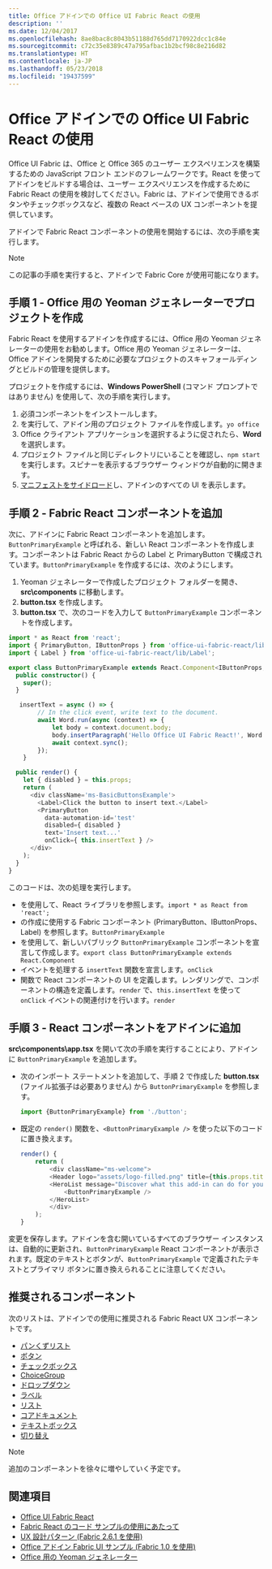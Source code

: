 ```yaml
---
title: Office アドインでの Office UI Fabric React の使用
description: ''
ms.date: 12/04/2017
ms.openlocfilehash: 8ae8bac8c8043b51188d765dd7170922dcc1c84e
ms.sourcegitcommit: c72c35e8389c47a795afbac1b2bcf98c8e216d82
ms.translationtype: HT
ms.contentlocale: ja-JP
ms.lasthandoff: 05/23/2018
ms.locfileid: "19437599"
---
```

# <a name="use-office-ui-fabric-react-in-office-add-ins"></a>Office アドインでの Office UI Fabric React の使用

Office UI Fabric は、Office と Office 365 のユーザー エクスペリエンスを構築するための JavaScript フロント エンドのフレームワークです。React を使ってアドインをビルドする場合は、ユーザー エクスペリエンスを作成するために Fabric React の使用を検討してください。Fabric は、アドインで使用できるボタンやチェックボックスなど、複数の React ベースの UX コンポーネントを提供しています。

アドインで Fabric React コンポーネントの使用を開始するには、次の手順を実行します。

> [!NOTE]
> この記事の手順を実行すると、アドインで Fabric Core が使用可能になります。

## <a name="step-1---create-your-project-with-the-yeoman-generator-for-office"></a>手順 1 - Office 用の Yeoman ジェネレーターでプロジェクトを作成

Fabric React を使用するアドインを作成するには、Office 用の Yeoman ジェネレーターの使用をお勧めします。Office 用の Yeoman ジェネレーターは、Office アドインを開発するために必要なプロジェクトのスキャフォールディングとビルドの管理を提供します。

プロジェクトを作成するには、**Windows PowerShell** (コマンド プロンプトではありません) を使用して、次の手順を実行します。

1. 必須コンポーネントをインストールします。
2. を実行して、アドイン用のプロジェクト ファイルを作成します。`yo office`
3. Office クライアント アプリケーションを選択するように促されたら、**Word** を選択します。
4. プロジェクト ファイルと同じディレクトリにいることを確認し、`npm start` を実行します。スピナーを表示するブラウザー ウィンドウが自動的に開きます。
5. [マニフェストをサイドロード](..\testing\test-debug-office-add-ins.md)し、アドインのすべての UI を表示します。

## <a name="step-2---add-a-fabric-react-component"></a>手順 2 - Fabric React コンポーネントを追加

次に、アドインに Fabric React コンポーネントを追加します。`ButtonPrimaryExample` と呼ばれる、新しい React コンポーネントを作成します。コンポーネントは Fabric React からの Label と PrimaryButton で構成されています。`ButtonPrimaryExample` を作成するには、次のようにします。

1. Yeoman ジェネレーターで作成したプロジェクト フォルダーを開き、**src\components** に移動します。
2. **button.tsx** を作成します。
3. **button.tsx** で、次のコードを入力して `ButtonPrimaryExample` コンポーネントを作成します。

```typescript
import * as React from 'react';
import { PrimaryButton, IButtonProps } from 'office-ui-fabric-react/lib/Button';
import { Label } from 'office-ui-fabric-react/lib/Label';

export class ButtonPrimaryExample extends React.Component<IButtonProps, {}> {
  public constructor() {
    super();
  }

   insertText = async () => {
        // In the click event, write text to the document.
        await Word.run(async (context) => {
            let body = context.document.body;
            body.insertParagraph('Hello Office UI Fabric React!', Word.InsertLocation.end);
            await context.sync();
        });
    }

  public render() {
    let { disabled } = this.props;
    return (
      <div className='ms-BasicButtonsExample'>
        <Label>Click the button to insert text.</Label>
        <PrimaryButton
          data-automation-id='test'
          disabled={ disabled }
          text='Insert text...'
          onClick={ this.insertText } />
      </div>
    );
  }
}
```

このコードは、次の処理を実行します。

- を使用して、React ライブラリを参照します。`import * as React from 'react';`
- の作成に使用する Fabric コンポーネント (PrimaryButton、IButtonProps、Label) を参照します。`ButtonPrimaryExample`
- を使用して、新しいパブリック `ButtonPrimaryExample` コンポーネントを宣言して作成します。`export class ButtonPrimaryExample extends React.Component`
- イベントを処理する `insertText` 関数を宣言します。`onClick`
- 関数で React コンポーネントの UI を定義します。レンダリングで、コンポーネントの構造を定義します。`render` で、`this.insertText` を使って `onClick` イベントの関連付けを行います。`render`

## <a name="step-3---add-the-react-component-to-your-add-in"></a>手順 3 - React コンポーネントをアドインに追加

**src\components\app.tsx** を開いて次の手順を実行することにより、アドインに `ButtonPrimaryExample` を追加します。

- 次のインポート ステートメントを追加して、手順 2 で作成した **button.tsx** (ファイル拡張子は必要ありません) から `ButtonPrimaryExample` を参照します。

  ```typescript
  import {ButtonPrimaryExample} from './button';
  ```

- 既定の `render()` 関数を、`<ButtonPrimaryExample />` を使った以下のコードに置き換えます。

  ```typescript
  render() {
      return (
          <div className="ms-welcome">
          <Header logo="assets/logo-filled.png" title={this.props.title} message="Welcome" />
          <HeroList message="Discover what this add-in can do for you today!" items={this.state.listItems} >
              <ButtonPrimaryExample />
          </HeroList>
          </div>
      );
  }
  ```

変更を保存します。アドインを含む開いているすべてのブラウザー インスタンスは、自動的に更新され、`ButtonPrimaryExample` React コンポーネントが表示されます。既定のテキストとボタンが、`ButtonPrimaryExample` で定義されたテキストとプライマリ ボタンに置き換えられることに注意してください。

## <a name="recommended-components"></a>推奨されるコンポーネント

次のリストは、アドインでの使用に推奨される Fabric React UX コンポーネントです。

- [パンくずリスト](breadcrumb.md)
- [ボタン](button.md)
- [チェックボックス](checkbox.md)
- [ChoiceGroup](choicegroup.md)
- [ドロップダウン](dropdown.md)
- [ラベル](label.md)
- [リスト](list.md)
- [コアドキュメント](pivot.md)
- [テキストボックス](textfield.md)
- [切り替え](toggle.md)

> [!NOTE]
> 追加のコンポーネントを徐々に増やしていく予定です。

## <a name="see-also"></a>関連項目

- [Office UI Fabric React](https://dev.office.com/fabric#/)
- [Fabric React のコード サンプルの使用にあたって](https://github.com/OfficeDev/Word-Add-in-GettingStartedFabricReact)
- [UX 設計パターン (Fabric 2.6.1 を使用)](https://github.com/OfficeDev/Office-Add-in-UX-Design-Patterns-Code)
- [Office アドイン Fabric UI サンプル (Fabric 1.0 を使用)](https://github.com/OfficeDev/Office-Add-in-Fabric-UI-Sample)
- [Office 用の Yeoman ジェネレーター](https://github.com/OfficeDev/generator-office)
